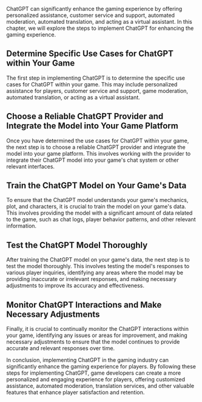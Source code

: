 
ChatGPT can significantly enhance the gaming experience by offering personalized assistance, customer service and support, automated moderation, automated translation, and acting as a virtual assistant. In this chapter, we will explore the steps to implement ChatGPT for enhancing the gaming experience.

Determine Specific Use Cases for ChatGPT within Your Game
---------------------------------------------------------

The first step in implementing ChatGPT is to determine the specific use cases for ChatGPT within your game. This may include personalized assistance for players, customer service and support, game moderation, automated translation, or acting as a virtual assistant.

Choose a Reliable ChatGPT Provider and Integrate the Model into Your Game Platform
----------------------------------------------------------------------------------

Once you have determined the use cases for ChatGPT within your game, the next step is to choose a reliable ChatGPT provider and integrate the model into your game platform. This involves working with the provider to integrate their ChatGPT model into your game's chat system or other relevant interfaces.

Train the ChatGPT Model on Your Game's Data
-------------------------------------------

To ensure that the ChatGPT model understands your game's mechanics, plot, and characters, it is crucial to train the model on your game's data. This involves providing the model with a significant amount of data related to the game, such as chat logs, player behavior patterns, and other relevant information.

Test the ChatGPT Model Thoroughly
---------------------------------

After training the ChatGPT model on your game's data, the next step is to test the model thoroughly. This involves testing the model's responses to various player inquiries, identifying any areas where the model may be providing inaccurate or irrelevant responses, and making necessary adjustments to improve its accuracy and effectiveness.

Monitor ChatGPT Interactions and Make Necessary Adjustments
-----------------------------------------------------------

Finally, it is crucial to continually monitor the ChatGPT interactions within your game, identifying any issues or areas for improvement, and making necessary adjustments to ensure that the model continues to provide accurate and relevant responses over time.

In conclusion, implementing ChatGPT in the gaming industry can significantly enhance the gaming experience for players. By following these steps for implementing ChatGPT, game developers can create a more personalized and engaging experience for players, offering customized assistance, automated moderation, translation services, and other valuable features that enhance player satisfaction and retention.

